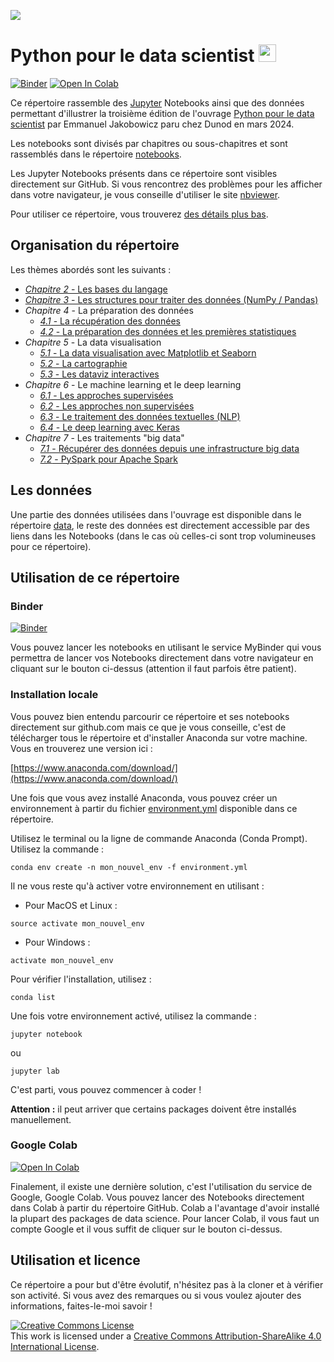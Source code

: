 ![](https://www.dunod.com/sites/default/files/styles/principal_desktop/public/thumbnails/image/9782100859764-001-X.jpeg)

# Python pour le data scientist <img height="28" width="28" src="https://cdn.simpleicons.org/python/00ccff99" />

[![Binder](https://mybinder.org/badge.svg)](https://mybinder.org/v2/gh/emjako/pythondatascientist/master)
[![Open In Colab](https://colab.research.google.com/assets/colab-badge.svg)](https://colab.research.google.com/github/emjako/pythondatascientist)


Ce répertoire rassemble des [Jupyter](https://jupyter.org/) Notebooks ainsi que des données permettant d'illustrer la troisième édition de l'ouvrage [Python pour le data scientist](https://www.dunod.com/sciences-techniques/python-pour-data-scientist-bases-du-langage-au-machine-learning-2) par Emmanuel Jakobowicz paru chez Dunod en mars 2024.

Les notebooks sont divisés par chapitres ou sous-chapitres et sont rassemblés dans le répertoire [notebooks](/notebooks/).

Les Jupyter Notebooks présents dans ce répertoire sont visibles directement sur GitHub. Si vous rencontrez des problèmes pour les afficher dans votre navigateur, je vous conseille d'utiliser le site [nbviewer](http://nbviewer.jupyter.org/).

Pour utiliser ce répertoire, vous trouverez [des détails plus bas](#utilisation).

## Organisation du répertoire

Les thèmes abordés sont les suivants :

- [*Chapitre 2* - Les bases du langage](/notebooks/02_python_from_scratch.ipynb)
- [*Chapitre 3* - Les structures pour traiter des données (NumPy / Pandas)](/notebooks/03_numpy_pandas_bases.ipynb)
- *Chapitre 4* - La préparation des données
  - [*4.1* - La récupération des données](/notebooks/04_01_recuperation_des_donnees.ipynb)
  - [*4.2* - La préparation des données et les premières statistiques](/notebooks/04_02_manipulation_description_des_donnees.ipynb)
- *Chapitre 5* - La data visualisation
  - [*5.1* - La data visualisation avec Matplotlib et Seaborn](/notebooks/05_01_Data_visualisation_matplotlib_seaborn.ipynb)
  - [*5.2* - La cartographie](/notebooks/05_02_Data_visualisation_cartographie.ipynb)
  - [*5.3* - Les dataviz interactives](/notebooks/05_03_Visualisations_interactives.ipynb)
- *Chapitre 6* - Le machine learning et le deep learning
  - [*6.1* - Les approches supervisées](/notebooks/06_01_Machine_learning_supervise.ipynb)
  - [*6.2* - Les approches non supervisées](/notebooks/06_02_Machine_learning_non_supervise.ipynb)
  - [*6.3* - Le traitement des données textuelles (NLP)](/notebooks/06_03_NLP.ipynb)
  - [*6.4* - Le deep learning avec Keras](/notebooks/06_04_Deep_Learning.ipynb)
- *Chapitre 7* - Les traitements "big data"
  - [*7.1* - Récupérer des données depuis une infrastructure big data](/notebooks/07_01_Big_data_import.ipynb)
  - [*7.2* - PySpark pour Apache Spark](/notebooks/07_02_Spark.ipynb)


## Les données

Une partie des données utilisées dans l'ouvrage est disponible dans le répertoire [data](/data/), le reste des données est directement accessible par des liens dans les Notebooks (dans le cas où celles-ci sont trop volumineuses pour ce répertoire).

<a id="utilisation"></a>
## Utilisation de ce répertoire

### Binder

[![Binder](https://mybinder.org/badge.svg)](https://mybinder.org/v2/gh/emjako/pythondatascientist/master)

Vous pouvez lancer les notebooks en utilisant le service MyBinder qui vous permettra de lancer vos Notebooks directement dans votre navigateur en cliquant sur le bouton ci-dessus (attention il faut parfois être patient).

### Installation locale

Vous pouvez bien entendu parcourir ce répertoire et ses notebooks directement sur github.com mais ce que je vous conseille, c'est de télécharger tous le répertoire et d'installer Anaconda sur votre machine. Vous en trouverez une version ici :

[https://www.anaconda.com/download/](https://www.anaconda.com/download/)

Une fois que vous avez installé Anaconda, vous pouvez créer un environnement à partir du fichier [environment.yml](/environment.yml) disponible dans ce répertoire.

Utilisez le terminal ou la ligne de commande Anaconda (Conda Prompt). Utilisez la commande :
```
conda env create -n mon_nouvel_env -f environment.yml
```

Il ne vous reste qu'à activer votre environnement en utilisant :
- Pour MacOS et Linux :
```
source activate mon_nouvel_env
```

- Pour Windows :
```
activate mon_nouvel_env
```

Pour vérifier l'installation, utilisez :
```
conda list
```

Une fois votre environnement activé, utilisez la commande :
```
jupyter notebook
```
ou
```
jupyter lab
```
C'est parti, vous pouvez commencer à coder !

**Attention :** il peut arriver que certains packages doivent être installés manuellement.

### Google Colab

[![Open In Colab](https://colab.research.google.com/assets/colab-badge.svg)](https://colab.research.google.com/github/emjako/pythondatascientist)

Finalement, il existe une dernière solution, c'est l'utilisation du service de Google, Google Colab. Vous pouvez lancer des Notebooks directement dans Colab à partir du répertoire GitHub. Colab a l'avantage d'avoir installé la plupart des packages de data science. Pour lancer Colab, il vous faut un compte Google et il vous suffit de cliquer sur le bouton ci-dessus.

## Utilisation et licence

Ce répertoire a pour but d'être évolutif, n'hésitez pas à la cloner et à vérifier son activité. Si vous avez des remarques ou si vous voulez ajouter des informations, faites-le-moi savoir !

<a rel="license" href="http://creativecommons.org/licenses/by-sa/4.0/"><img alt="Creative Commons License" style="border-width:0" src="https://i.creativecommons.org/l/by-sa/4.0/88x31.png" /></a><br />This work is licensed under a <a rel="license" href="http://creativecommons.org/licenses/by-sa/4.0/">Creative Commons Attribution-ShareAlike 4.0 International License</a>.
